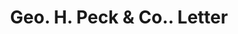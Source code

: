 ---
doi: 10.7916/D87D4661
date_other: '1900'
date_other_textual: 1900-1909
form: correspondence
genre:
- Letters (correspondence)
name:
- Geo. H. Peck & Co.
object_in_context_url: https://biggert.cul.columbia.edu/items/view/ave_biggert_00041
subject_hierarchical_geographic:
- San Pedro, California, United States
subject_name:
- Geo. H. Peck & Co.
title: Geo. H. Peck & Co.. Letter
sort_title: Geo. H. Peck & Co.. Letter
call_number: ave_biggert_00041
coordinates:
- 33.74,-118.29
pid: ave_biggert_00041
identifiers: ave_biggert_00041
thumbnail: https://derivativo-2.library.columbia.edu/iiif/2/ldpd:343008/full/!256,256/0/native.jpg
permalink: "/biggert/ave_biggert_00041/"
layout: iiif-image-page
---